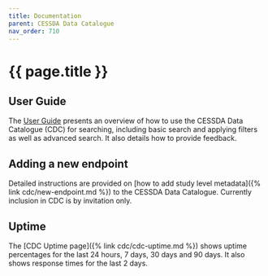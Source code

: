 ```yaml
---
title: Documentation
parent: CESSDA Data Catalogue
nav_order: 710
---
```


# {{ page.title }}

## User Guide

The [User Guide](https://datacatalogue.cessda.eu/documentation/) presents an overview of how to use
the CESSDA Data Catalogue (CDC) for searching, including basic search and applying filters
as well as advanced search. It also details how to provide feedback.

## Adding a new endpoint

Detailed instructions are provided on [how to add study level metadata]({% link cdc/new-endpoint.md %})
to the CESSDA Data Catalogue. Currently inclusion in CDC is by invitation only.

## Uptime

The [CDC Uptime page]({% link cdc/cdc-uptime.md %}) shows uptime percentages for the last 24 hours,
7 days, 30 days and 90 days. It also shows response times for the last 2 days.
